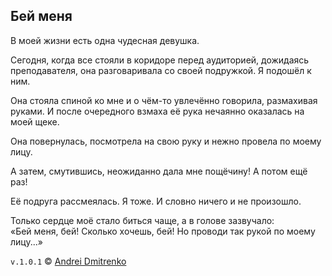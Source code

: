 ## Бей меня

В моей жизни есть одна чудесная девушка.

Сегодня, когда все стояли в коридоре перед аудиторией, дожидаясь преподавателя, она разговаривала со своей подружкой. Я подошёл к ним.

Она стояла спиной ко мне и о чём-то увлечённо говорила, размахивая руками. И после очередного взмаха её рука нечаянно оказалась на моей щеке.

Она повернулась, посмотрела на свою руку и нежно провела по моему лицу.

А затем, смутившись, неожиданно дала мне пощёчину! А потом ещё раз!

Её подруга рассмеялась. Я тоже. И словно ничего и не произошло.

Только сердце моё стало биться чаще, а в голове зазвучало:  
&laquo;Бей меня, бей! Сколько хочешь, бей! Но проводи так рукой по моему лицу...&raquo;


`v.1.0.1` &copy; [Andrei Dmitrenko](https://vk.com/fineliterature)
